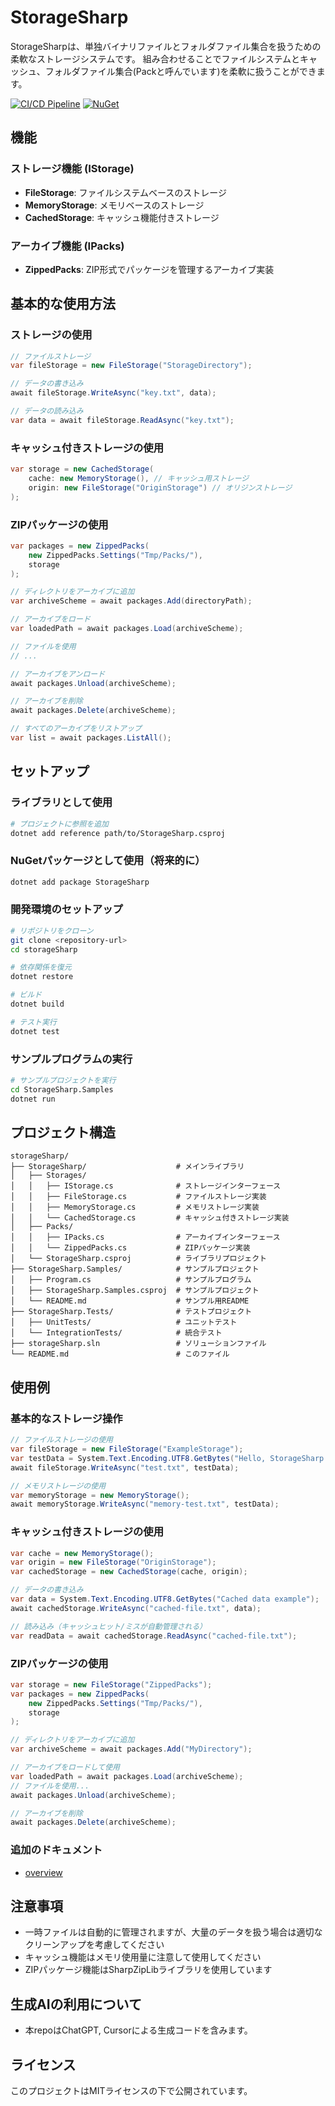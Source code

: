 # StorageSharp

StorageSharpは、単独バイナリファイルとフォルダファイル集合を扱うための柔軟なストレージシステムです。
組み合わせることでファイルシステムとキャッシュ、フォルダファイル集合(Packと呼んでいます)を柔軟に扱うことができます。

[![CI/CD Pipeline](https://github.com/uisawara/storageSharp/actions/workflows/ci.yml/badge.svg)](https://github.com/uisawara/storageSharp/actions/workflows/ci.yml)
[![NuGet](https://img.shields.io/nuget/v/Mmzkworks.StorageSharp.svg)](https://www.nuget.org/packages/Mmzkworks.StorageSharp/)

## 機能

### ストレージ機能 (IStorage)

- **FileStorage**: ファイルシステムベースのストレージ
- **MemoryStorage**: メモリベースのストレージ
- **CachedStorage**: キャッシュ機能付きストレージ

### アーカイブ機能 (IPacks)

- **ZippedPacks**: ZIP形式でパッケージを管理するアーカイブ実装

## 基本的な使用方法

### ストレージの使用

```csharp
// ファイルストレージ
var fileStorage = new FileStorage("StorageDirectory");

// データの書き込み
await fileStorage.WriteAsync("key.txt", data);

// データの読み込み
var data = await fileStorage.ReadAsync("key.txt");
```

### キャッシュ付きストレージの使用

```csharp
var storage = new CachedStorage(
    cache: new MemoryStorage(), // キャッシュ用ストレージ
    origin: new FileStorage("OriginStorage") // オリジンストレージ
);
```

### ZIPパッケージの使用

```csharp
var packages = new ZippedPacks(
    new ZippedPacks.Settings("Tmp/Packs/"),
    storage
);

// ディレクトリをアーカイブに追加
var archiveScheme = await packages.Add(directoryPath);

// アーカイブをロード
var loadedPath = await packages.Load(archiveScheme);

// ファイルを使用
// ...

// アーカイブをアンロード
await packages.Unload(archiveScheme);

// アーカイブを削除
await packages.Delete(archiveScheme);

// すべてのアーカイブをリストアップ
var list = await packages.ListAll();
```

## セットアップ

### ライブラリとして使用

```bash
# プロジェクトに参照を追加
dotnet add reference path/to/StorageSharp.csproj
```

### NuGetパッケージとして使用（将来的に）

```bash
dotnet add package StorageSharp
```

### 開発環境のセットアップ

```bash
# リポジトリをクローン
git clone <repository-url>
cd storageSharp

# 依存関係を復元
dotnet restore

# ビルド
dotnet build

# テスト実行
dotnet test
```

### サンプルプログラムの実行

```bash
# サンプルプロジェクトを実行
cd StorageSharp.Samples
dotnet run
```

## プロジェクト構造

```
storageSharp/
├── StorageSharp/                    # メインライブラリ
│   ├── Storages/
│   │   ├── IStorage.cs              # ストレージインターフェース
│   │   ├── FileStorage.cs           # ファイルストレージ実装
│   │   ├── MemoryStorage.cs         # メモリストレージ実装
│   │   └── CachedStorage.cs         # キャッシュ付きストレージ実装
│   ├── Packs/
│   │   ├── IPacks.cs                # アーカイブインターフェース
│   │   └── ZippedPacks.cs           # ZIPパッケージ実装
│   └── StorageSharp.csproj          # ライブラリプロジェクト
├── StorageSharp.Samples/            # サンプルプロジェクト
│   ├── Program.cs                   # サンプルプログラム
│   ├── StorageSharp.Samples.csproj  # サンプルプロジェクト
│   └── README.md                    # サンプル用README
├── StorageSharp.Tests/              # テストプロジェクト
│   ├── UnitTests/                   # ユニットテスト
│   └── IntegrationTests/            # 統合テスト
├── storageSharp.sln                 # ソリューションファイル
└── README.md                        # このファイル
```

## 使用例

### 基本的なストレージ操作

```csharp
// ファイルストレージの使用
var fileStorage = new FileStorage("ExampleStorage");
var testData = System.Text.Encoding.UTF8.GetBytes("Hello, StorageSharp!");
await fileStorage.WriteAsync("test.txt", testData);

// メモリストレージの使用
var memoryStorage = new MemoryStorage();
await memoryStorage.WriteAsync("memory-test.txt", testData);
```

### キャッシュ付きストレージの使用

```csharp
var cache = new MemoryStorage();
var origin = new FileStorage("OriginStorage");
var cachedStorage = new CachedStorage(cache, origin);

// データの書き込み
var data = System.Text.Encoding.UTF8.GetBytes("Cached data example");
await cachedStorage.WriteAsync("cached-file.txt", data);

// 読み込み（キャッシュヒット/ミスが自動管理される）
var readData = await cachedStorage.ReadAsync("cached-file.txt");
```

### ZIPパッケージの使用

```csharp
var storage = new FileStorage("ZippedPacks");
var packages = new ZippedPacks(
    new ZippedPacks.Settings("Tmp/Packs/"),
    storage
);

// ディレクトリをアーカイブに追加
var archiveScheme = await packages.Add("MyDirectory");

// アーカイブをロードして使用
var loadedPath = await packages.Load(archiveScheme);
// ファイルを使用...
await packages.Unload(archiveScheme);

// アーカイブを削除
await packages.Delete(archiveScheme);
```

### 追加のドキュメント

- [overview](./Documents/overview.md)

## 注意事項

- 一時ファイルは自動的に管理されますが、大量のデータを扱う場合は適切なクリーンアップを考慮してください
- キャッシュ機能はメモリ使用量に注意して使用してください
- ZIPパッケージ機能はSharpZipLibライブラリを使用しています

## 生成AIの利用について

- 本repoはChatGPT, Cursorによる生成コードを含みます。

## ライセンス

このプロジェクトはMITライセンスの下で公開されています。 
